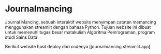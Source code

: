 # Journalmancing
Journal Mancing, sebuah interaktif website menyimpan catatan memancing menggunakan streamlit dengan bahasa Python. Tujuan website ini dibuat untuk memenuhi tugas besar matakuliah Algoritma Pemrograman, program studi Sains Data

Berikut website hasil deploy dari codenya
[journalmancing.streamlit.app]
